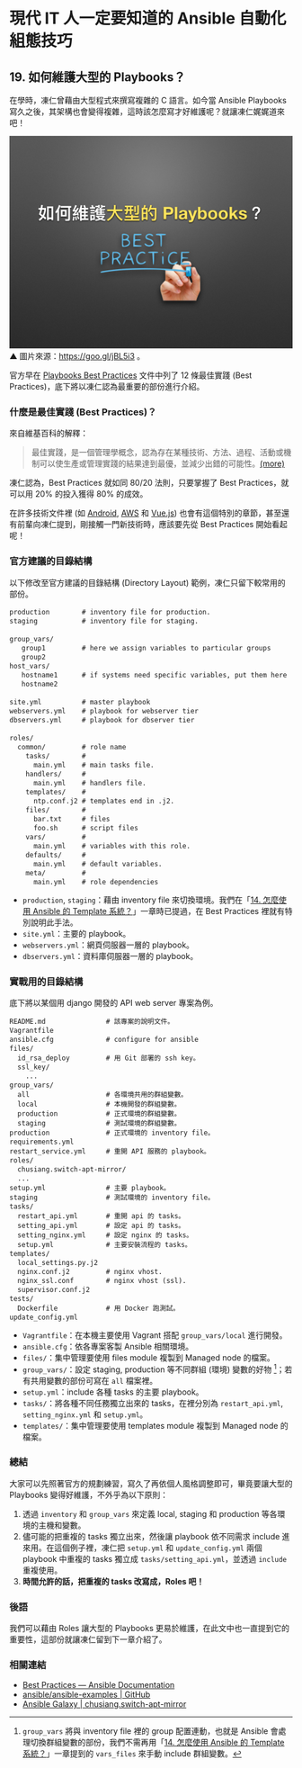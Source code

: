 # 現代 IT 人一定要知道的 Ansible 自動化組態技巧

## 19. 如何維護大型的 Playbooks？

在學時，凍仁曾藉由大型程式來撰寫複雜的 C 語言。如今當 Ansible Playbooks 寫久之後，其架構也會變得複雜，這時該怎麼寫才好維護呢？就讓凍仁娓娓道來吧！

![automate_with_ansible_practice-24.jpg](imgs/automate_with_ansible_practice-24.jpg)
▲ 圖片來源：https://goo.gl/jBL5i3 。

官方早在 [Playbooks Best Practices][playbooks_best_practices] 文件中列了 12 條最佳實踐 (Best Practices)，底下將以凍仁認為最重要的部份進行介紹。

[playbooks_best_practices]: http://docs.ansible.com/ansible/playbooks_best_practices.html


### 什麼是最佳實踐 (Best Practices)？

來自維基百科的解釋：

> 最佳實踐，是一個管理學概念，認為存在某種技術、方法、過程、活動或機制可以使生產或管理實踐的結果達到最優，並減少出錯的可能性。[(more)][wikipedia_best_practices]

[wikipedia_best_practices]: https://zh.wikipedia.org/zh-tw/最佳实践

凍仁認為，Best Practices 就如同 80/20 法則，只要掌握了 Best Practices，就可以用 20% 的投入獲得 80% 的成效。

在許多技術文件裡 (如 [Android][android_best_practices], [AWS][aws_best_practices] 和 [Vue.js][vuejs_best_practices]) 也會有這個特別的章節，甚至還有前輩向凍仁提到，剛接觸一門新技術時，應該要先從 Best Practices 開始看起呢！

[android_best_practices]: https://developer.android.com/guide/practices/index.html
[aws_best_practices]: https://aws.amazon.com/whitepapers/architecting-for-the-aws-cloud-best-practices/
[vuejs_best_practices]: http://012.vuejs.org/guide/best-practices.html


### 官方建議的目錄結構

以下修改至官方建議的目錄結構 (Directory Layout) 範例，凍仁只留下較常用的部份。

```
production        # inventory file for production.
staging           # inventory file for staging.

group_vars/
   group1         # here we assign variables to particular groups
   group2
host_vars/
   hostname1      # if systems need specific variables, put them here
   hostname2

site.yml          # master playbook
webservers.yml    # playbook for webserver tier
dbservers.yml     # playbook for dbserver tier

roles/
  common/         # role name
    tasks/        #
      main.yml    # main tasks file.
    handlers/     #
      main.yml    # handlers file.
    templates/    #
      ntp.conf.j2 # templates end in .j2.
    files/        #
      bar.txt     # files
      foo.sh      # script files
    vars/         #
      main.yml    # variables with this role.
    defaults/     #
      main.yml    # default variables.
    meta/         #
      main.yml    # role dependencies
```

  - `production`, `staging`：藉由 inventory file 來切換環境。我們在「[14. 怎麼使用 Ansible 的 Template 系統？](14.how-to-use-the-ansible-template-system.md)」一章時已提過，在 Best Practices 裡就有特別說明此手法。
  - `site.yml`：主要的 playbook。
  - `webservers.yml`：網頁伺服器一層的 playbook。
  - `dbservers.yml`：資料庫伺服器一層的 playbook。


### 實戰用的目錄結構

底下將以某個用 django 開發的 API web server 專案為例。

```
README.md               # 該專案的說明文件。
Vagrantfile
ansible.cfg             # configure for ansible
files/
  id_rsa_deploy         # 用 Git 部署的 ssh key。
  ssl_key/
    ...
group_vars/
  all                   # 各環境共用的群組變數。
  local                 # 本機開發的群組變數。
  production            # 正式環境的群組變數。
  staging               # 測試環境的群組變數。
production              # 正式環境的 inventory file。
requirements.yml
restart_service.yml     # 重開 API 服務的 playbook。
roles/
  chusiang.switch-apt-mirror/
  ...
setup.yml               # 主要 playbook。
staging                 # 測試環境的 inventory file。
tasks/
  restart_api.yml       # 重開 api 的 tasks。
  setting_api.yml       # 設定 api 的 tasks。
  setting_nginx.yml     # 設定 nginx 的 tasks。
  setup.yml             # 主要安裝流程的 tasks。
templates/
  local_settings.py.j2
  nginx.conf.j2         # nginx vhost.
  nginx_ssl.conf        # nginx vhost (ssl).
  supervisor.conf.j2
tests/
  Dockerfile            # 用 Docker 跑測試。
update_config.yml
```

  - `Vagrantfile`：在本機主要使用 Vagrant 搭配 `group_vars/local` 進行開發。
  - `ansible.cfg`：依各專案客製 Ansible 相關環境。
  - `files/`：集中管理要使用 files module 複製到 Managed node 的檔案。
  - `group_vars/`：設定 staging, production 等不同群組 (環境) 變數的好物 [^1]；若有共用變數的部份可寫在 `all` 檔案裡。
  - `setup.yml`：include 各種 tasks 的主要 playbook。
  - `tasks/`：將各種不同任務獨立出來的 tasks，在裡分別為 `restart_api.yml`, `setting_nginx.yml` 和 `setup.yml`。
  - `templates/`：集中管理要使用 templates module 複製到 Managed node 的檔案。


### 總結

大家可以先照著官方的規劃練習，寫久了再依個人風格調整即可，畢竟要讓大型的 Playbooks 變得好維護，不外乎為以下原則：

1. 透過 `inventory` 和 `group_vars` 來定義 local, staging 和 production 等各環境的主機和變數。
1. 儘可能的把重複的 tasks 獨立出來，然後讓 playbook 依不同需求 include 進來用。在這個例子裡，凍仁把 `setup.yml` 和 `update_config.yml` 兩個 playbook 中重複的 tasks 獨立成 `tasks/setting_api.yml`，並透過 `include` 重複使用。
1. **時間允許的話，把重複的 tasks 改寫成，Roles 吧！**


### 後語

我們可以藉由 Roles 讓大型的 Playbooks 更易於維護，在此文中也一直提到它的重要性，這部份就讓凍仁留到下一章介紹了。


### 相關連結

- [Best Practices — Ansible Documentation](http://docs.ansible.com/ansible/playbooks_best_practices.html#directory-layout)
- [ansible/ansible-examples | GitHub](https://github.com/ansible/ansible-examples)
- [Ansible Galaxy | chusiang.switch-apt-mirror](https://galaxy.ansible.com/chusiang/switch-apt-mirror/)


[^1]: `group_vars` 將與 inventory file 裡的 group 配置連動，也就是 Ansible 會處理切換群組變數的部份，我們不需再用「[14. 怎麼使用 Ansible 的 Template 系統？](14.how-to-use-the-ansible-template-system.md)」一章提到的 `vars_files` 來手動 include 群組變數。


